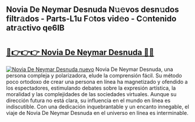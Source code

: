 ## Novia De Neymar Desnuda N𝚞𝚎vos desn𝚞dos filtr𝚊dos - Parts-L1u F𝚘tos vid𝚎o - C𝚘ntenido atr𝚊ctivo qe6IB

# <h2><a href="http://mbbjfe.tromn.icu/?c=Novia+De+Neymar+Desnuda">🔗👉👉👉 Novia De Neymar Desnuda 🔗🔗</a></h2>

[![Novia De Neymar Desnuda nuevo](https://i.imgur.com/pEAQMta.gif)](http://mbbjfe.tromn.icu/?c=Novia+De+Neymar+Desnuda)
Novia De Neymar Desnuda, una persona compleja y polarizadora, elude la comprensión fácil. Su método poco ortodoxo de crear una persona en línea ha magnetizado y ofendido a los espectadores, estimulando debates sobre la expresión artística, la moralidad y las complejidades de las sociedades virtuales. Aunque su dirección futura no está clara, su influencia en el mundo en línea es indiscutible. Con una dedicación inquebrantable y un encanto innegable, el viaje de Novia De Neymar Desnuda en el universo en línea es interminable.
